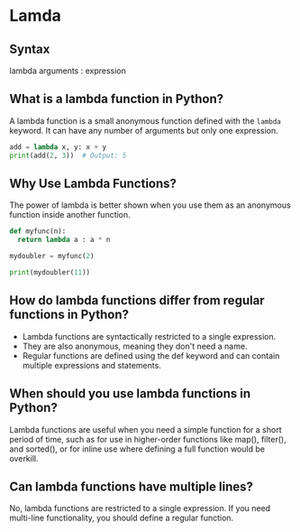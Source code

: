# Lamda

## Syntax
lambda arguments : expression

## What is a lambda function in Python?
A lambda function is a small anonymous function defined with the `lambda` keyword. It can have any number of arguments but only one expression.
```python
add = lambda x, y: x + y
print(add(2, 3))  # Output: 5
```

## Why Use Lambda Functions?
The power of lambda is better shown when you use them as an anonymous function inside another function.
```python
def myfunc(n):
  return lambda a : a * n

mydoubler = myfunc(2)

print(mydoubler(11))
```

## How do lambda functions differ from regular functions in Python?
- Lambda functions are syntactically restricted to a single expression. 
- They are also anonymous, meaning they don't need a name. 
- Regular functions are defined using the def keyword and can contain multiple expressions and statements.

## When should you use lambda functions in Python?
Lambda functions are useful when you need a simple function for a short period of time, such as for use in higher-order functions like map(), filter(), and sorted(), or for inline use where defining a full function would be overkill.

## Can lambda functions have multiple lines?
No, lambda functions are restricted to a single expression. If you need multi-line functionality, you should define a regular function.


